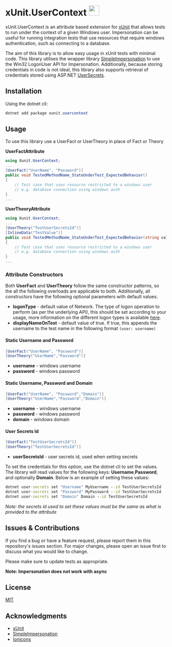 # xUnit.UserContext <img src="https://raw.githubusercontent.com/kurtmkurtm/xUnit.UserContext/master/resources/icon.svg?raw=true&sanitize=true" width="32"> 
xUnit.UserContext is an attribute based extension for [xUnit](https://github.com/xunit/xunit) that allows tests to run under the context of a given Windows user. Impersonation can be useful for running integration tests that use resources that require windows authentication, such as connecting to a database.

The aim of this library is to allow easy usage in xUnit tests with minimal code. This library utilises the wrapper library [SimpleImpersonation](https://github.com/mj1856/SimpleImpersonation) to use the Win32 LogonUser API for Impersonation. Additionally, because storing credentials in code is not ideal, this library also supports retrieval of credentials stored using ASP.NET [UserSecrets](https://docs.microsoft.com/en-us/aspnet/core/security/app-secrets?view=aspnetcore-2.2&tabs=windows).

## Installation

Using the dotnet cli:

```powershell
dotnet add package xunit.usercontext
```

## Usage

To use this library use a UserFact or UserTheory in place of Fact or Theory

**UserFactAttribute** 

```C#
using Xunit.UserContext;
...
[UserFact("UserName", "Password")]
public void TestedMethodName_StateUnderTest_ExpectedBehavior()
{
    // Test case that uses resource restricted to a windows user
    // e.g. database connection using windows auth
}
...
```

**UserTheoryAttribute**

```C#
using Xunit.UserContext;
...
[UserTheory("TestUserSecretsId")]
[InlineData("TestValue")]
public void TestedMethodName_StateUnderTest_ExpectedBehavior(string value)
{
    // Test case that uses resource restricted to a windows user
    // e.g. database connection using windows auth
}
...
```

### Attribute Constructors

Both **UserFact** and **UserTheory** follow the same constructor patterns, so the all the following overloads are applicable to both. Additionally, all constructors have the following optional parameters with default values.

- **logonType** - default value of Network. The type of logon operation to perform (as per the underlying API), this should be set according to your usage, more information on the different logon types is available [here](https://docs.microsoft.com/en-au/windows/desktop/api/winbase/nf-winbase-logonusera). 
- **displayNameOnTest**  - default value of true. If true, this appends the username to the test name in the following format 
  `(user: username)`

#### **Static Username and Password**

```C#
[UserFact("UserName", "Password")]   
[UserTheory("UserName","Password")]
```

- **username** - windows username
- **password** - windows password

#### **Static Username, Password and Domain**

```C#
[UserFact("UserName", "Password","Domain")] 
[UserTheory("UserName","Password","Domain")]
```

- **username** - windows username
- **password** - windows password
- **domain** - windows domain

#### **User Secrets Id** 

```C#
[UserFact("TestUserSecretsId")]
[UserTheory("TestUserSecretsId")]
```

* **userSecretsId** - user secrets id, used when setting secrets

To set the credentials for this option, use the dotnet cli to set the values. The library will read values for the following keys: **Username**,**Password**, and optionally **Domain**. Below is an example of setting these values:

```cmd
dotnet user-secrets set "Username" MyUsername --id TestUserSecretsId
dotnet user-secrets set "Password" MyPassword --id TestUserSecretsId
dotnet user-secrets set "Domain" Domain --id TestUserSecretsId
```

*Note: the secrets id used to set these values must be the same as what is provided to the attribute*

## Issues & Contributions

If you find a bug or have a feature request, please report them in this repository's issues section. For major changes, please open an issue first to discuss what you would like to change.

Please make sure to update tests as appropriate.

**Note: Impersonation does not work with async**

## License
[MIT](https://choosealicense.com/licenses/mit/)

## Acknowledgments

-  [xUnit](https://github.com/xunit/xunit)
- [SimpleImpersonation](https://github.com/mj1856/SimpleImpersonation) 
- [Ionicons](https://github.com/ionic-team/ionicons)
